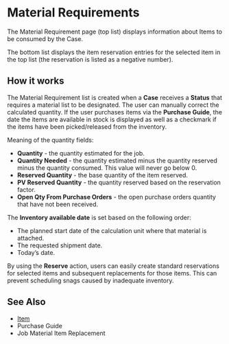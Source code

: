 # Material Requirements

The Material Requirement page (top list) displays information about Items to be consumed by the Case.

The bottom list displays the item reservation entries for the selected item in the top list (the reservation is listed as a negative number).

## How it works

The Material Requirement list is created when a **Case** receives a **Status** that requires a material list to be designated. The user can manually correct the calculated quantity. If the user purchases items via the **Purchase Guide**, the date the items are available in stock is displayed as well as a checkmark if the items have been picked/released from the inventory.

Meaning of the quantity fields:

- **Quantity** - the quantity estimated for the job.
- **Quantity Needed** - the quantity estimated minus the quantity reserved minus the quantity consumed. This value will never go below 0.
- **Reserved Quantity** - the base quantity of the item reserved.
- **PV Reserved Quantity** - the quantity reserved based on the reservation factor.
- **Open Qty From Purchase Orders** - the open purchase orders quantity that have not been received.

The **Inventory available date** is set based on the following order:

- The planned start date of the calculation unit where that material is attached.
- The requested shipment date.
- Today’s date.

By using the **Reserve** action, users can easily create standard reservations for selected items and subsequent replacements for those items. This can prevent scheduling snags caused by inadequate inventory.

## See Also

- <a href="../item/" target="_self">Item</a>
- Purchase Guide
- Job Material Item Replacement